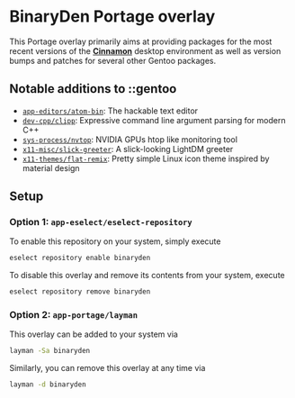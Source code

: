 # BinaryDen Portage overlay
This Portage overlay primarily aims at providing packages for the most recent versions of
the [**Cinnamon**](https://github.com/linuxmint) desktop environment as well as version
bumps and patches for several other Gentoo packages.

## Notable additions to ::gentoo
 * [`app-editors/atom-bin`](https://github.com/atom/atom):
   The hackable text editor
 * [`dev-cpp/clipp`](https://github.com/muellan/clipp):
   Expressive command line argument parsing for modern C++
 * [`sys-process/nvtop`](https://github.com/syllo/nvtop):
   NVIDIA GPUs htop like monitoring tool
 * [`x11-misc/slick-greeter`](https://github.com/linuxmint/slick-greeter):
   A slick-looking LightDM greeter
 * [`x11-themes/flat-remix`](https://github.com/daniruiz/flat-remix):
   Pretty simple Linux icon theme inspired by material design

## Setup 

### Option 1: `app-eselect/eselect-repository`
To enable this repository on your system, simply execute
```sh
eselect repository enable binaryden
```
To disable this overlay and remove its contents from your system, execute
```sh
eselect repository remove binaryden
```

### Option 2: `app-portage/layman`
This overlay can be added to your system via
```sh
layman -Sa binaryden
```
Similarly, you can remove this overlay at any time via
```sh
layman -d binaryden
```
